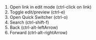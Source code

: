 1. Open link in edit mode (ctrl-click on link)
2. Toggle edit/preview (ctrl-e) 
3. Open Quick Switcher (ctrl-o)
4. Search (ctrl-shift-f)
5. Back (ctrl-alt-leftArrow)
6. Forward (ctrl-alt-rightArrow)